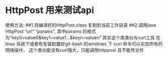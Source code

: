 # HttpPost 用来测试api
 使用方法:
 ##1.将编译好的HttpPost.class 复制到当前工作目录 
 ##2.调用java HttpPost “url” “params”, 其中params 的格式为“key0=value0&key1=value1...&keyn=valuen”
 其实这个类类似与curl工具 在linux 系统下或者有安装配置好git-bash 的windows 下 curl 命令可以实现所有的网络操作，
 这个类功能没有curl强大，只能调用httppost 且不能传文件
